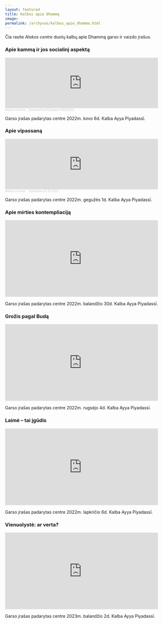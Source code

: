```yaml
---
layout: featured
title: Kalbos apie Dhammą
image:
permalink: /archyvas/kalbos_apie_dhamma.html
---
```

Čia rasite _Alokos centre_ duotų kalbų apie Dhammą garso ir vaizdo įrašus.

### Apie kammą ir jos socialinį aspektą

<iframe width="100%" height="166" scrolling="no" frameborder="no" allow="autoplay" src="https://w.soundcloud.com/player/?url=https%3A//api.soundcloud.com/tracks/1227393568&color=%23ff5500&auto_play=false&hide_related=false&show_comments=true&show_user=true&show_reposts=false&show_teaser=true"></iframe><div style="font-size: 10px; color: #cccccc;line-break: anywhere;word-break: normal;overflow: hidden;white-space: nowrap;text-overflow: ellipsis; font-family: Interstate,Lucida Grande,Lucida Sans Unicode,Lucida Sans,Garuda,Verdana,Tahoma,sans-serif;font-weight: 100;"><a href="https://soundcloud.com/user-341227325" title="Alokos Centras" target="_blank" style="color: #cccccc; text-decoration: none;">Alokos Centras</a> · <a href="https://soundcloud.com/user-341227325/sociokamma-piyadassi-06022022" title="Sociokamma Piyadassī 06022022" target="_blank" style="color: #cccccc; text-decoration: none;">Sociokamma Piyadassī 06022022</a></div>

Garso įrašas padarytas centre 2022m. kovo 6d. Kalba Ayya Piyadassī.

### Apie vipassaną

<iframe width="100%" height="166" scrolling="no" frameborder="no" allow="autoplay" src="https://w.soundcloud.com/player/?url=https%3A//api.soundcloud.com/tracks/1260407908&color=%23ff5500&auto_play=false&hide_related=false&show_comments=true&show_user=true&show_reposts=false&show_teaser=true"></iframe><div style="font-size: 10px; color: #cccccc;line-break: anywhere;word-break: normal;overflow: hidden;white-space: nowrap;text-overflow: ellipsis; font-family: Interstate,Lucida Grande,Lucida Sans Unicode,Lucida Sans,Garuda,Verdana,Tahoma,sans-serif;font-weight: 100;"><a href="https://soundcloud.com/user-341227325" title="Alokos Centras" target="_blank" style="color: #cccccc; text-decoration: none;">Alokos Centras</a> · <a href="https://soundcloud.com/user-341227325/vipassana-01052022" title="Vipassana 01.05.2022" target="_blank" style="color: #cccccc; text-decoration: none;">Vipassana 01.05.2022</a></div>

Garso įrašas padarytas centre 2022m. gegužės 1d. Kalba Ayya Piyadassī.

### Apie mirties kontempliaciją

<iframe src="https://audiomack.com/embed/alolkos-centras/song/paskaita-apie-mirties-kontempliacija?color=f5a623" scrolling="no" width="100%" height="252" scrollbars="no" frameborder="0"></iframe>

Garso įrašas padarytas centre 2022m. balandžio 30d. Kalba Ayya Piyadassī.

### Grožis pagal Budą

<iframe src="https://audiomack.com/embed/alolkos-centras/song/grozis-pagal-buda" scrolling="no" width="100%" height="252" scrollbars="no" frameborder="0"></iframe>

Garso įrašas padarytas centre 2022m. rugsėjo 4d. Kalba Ayya Piyadassī.

### Laimė – tai įgūdis

<iframe src="https://audiomack.com/embed/alolkos-centras/song/laime-tai-igudis" scrolling="no" width="100%" height="252" scrollbars="no" frameborder="0"></iframe>

Garso įrašas padarytas centre 2022m. lapkričio 6d. Kalba Ayya Piyadassī.

### Vienuolystė: ar verta?

<iframe src="https://audiomack.com/embed/alolkos-centras/song/vienuolyste-ar-verta" scrolling="no" width="100%" height="252" scrollbars="no" frameborder="0"></iframe>

Garso įrašas padarytas centre 2023m. balandžio 2d. Kalba Ayya Piyadassī.